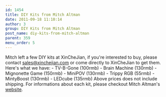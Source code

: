 ```yaml
---
id: 1454
title: DIY Kits from Mitch Altman
date: 2011-09-18 11:10:14
author: 3
group: DIY Kits from Mitch Altman
post_name: diy-kits-from-mitch-altman
parent: 359
menu_order: 5
---
```


Mitch left a few DIY kits at XinCheJian, if you're interested to buy, please contact sales@xinchejian.com or come directly to XinCheJian to get them. Here's what we have: - TV-B-Gone (100rmb) - Brain Machine (130rmb) - Mignonette Game (150rmb) - MiniPOV (130rmb) - Trippy RGB (55rmb) - MintyBoost (130rmb) - LEDcube (135rmb) Above prices does not include shipping. For informations about each kit, please checkout Mitch Altman's [website](http://www.tvbgone.com/cfe%5Fmfaire.php?PHPSESSID=34e07f3abe1d614d8c5c280823916e21).